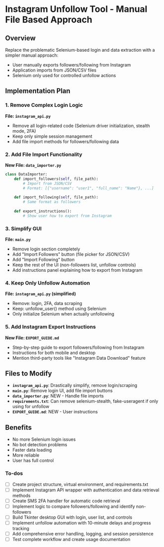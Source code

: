 <!-- c3d3bc1c-61a7-47b8-b0c0-e41f442092d2 97084b1c-6e8a-4476-b41b-11fb430cce5b -->
# Instagram Unfollow Tool - Manual File Based Approach

## Overview

Replace the problematic Selenium-based login and data extraction with a simpler manual approach:

- User manually exports followers/following from Instagram
- Application imports from JSON/CSV files
- Selenium only used for controlled unfollow actions

## Implementation Plan

### 1. Remove Complex Login Logic

**File: `instagram_api.py`**

- Remove all login-related code (Selenium driver initialization, stealth mode, 2FA)
- Keep only simple session management
- Add file import methods for followers/following data

### 2. Add File Import Functionality

**New File: `data_importer.py`**

```python
class DataImporter:
    def import_followers(self, file_path):
        # Import from JSON/CSV
        # Format: [{"username": "user1", "full_name": "Name"}, ...]
        
    def import_following(self, file_path):
        # Same format as followers
        
    def export_instructions():
        # Show user how to export from Instagram
```

### 3. Simplify GUI

**File: `main.py`**

- Remove login section completely
- Add "Import Followers" button (file picker for JSON/CSV)
- Add "Import Following" button
- Keep the rest of the UI (non-followers list, unfollow controls)
- Add instructions panel explaining how to export from Instagram

### 4. Keep Only Unfollow Automation

**File: `instagram_api.py` (simplified)**

- Remove: login, 2FA, data scraping
- Keep: unfollow_user() method using Selenium
- Only initialize Selenium when actually unfollowing

### 5. Add Instagram Export Instructions

**New File: `EXPORT_GUIDE.md`**

- Step-by-step guide to export followers/following from Instagram
- Instructions for both mobile and desktop
- Mention third-party tools like "Instagram Data Download" feature

## Files to Modify

- **`instagram_api.py`**: Drastically simplify, remove login/scraping
- **`main.py`**: Remove login UI, add file import buttons
- **`data_importer.py`**: NEW - Handle file imports
- **`requirements.txt`**: Can remove selenium-stealth, fake-useragent if only using for unfollow
- **`EXPORT_GUIDE.md`**: NEW - User instructions

## Benefits

- No more Selenium login issues
- No bot detection problems
- Faster data loading
- More reliable
- User has full control

### To-dos

- [ ] Create project structure, virtual environment, and requirements.txt
- [ ] Implement Instagram API wrapper with authentication and data retrieval methods
- [ ] Create SMS 2FA handler for automatic code retrieval
- [ ] Implement logic to compare followers/following and identify non-followers
- [ ] Build Tkinter desktop GUI with login, user list, and controls
- [ ] Implement unfollow automation with 10-minute delays and progress tracking
- [ ] Add comprehensive error handling, logging, and session persistence
- [ ] Test complete workflow and create usage documentation
